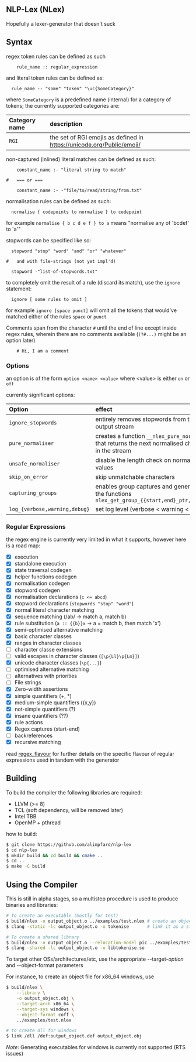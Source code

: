 ## NLP-Lex (NLex)

Hopefully a lexer-generator that doesn't suck


## Syntax

regex token rules can be defined as such

```
    rule_name :: regular_expression
```

and literal token rules can be defined as:

```
  rule_name -- "some" "token" "\uc{SomeCategory}"
```

where `SomeCategory` is a predefined name (internal) for a category of tokens; the currently supported categories are:

| Category name | description |
| :------------ | :---------- |
| `RGI`         | the set of RGI emojis as defined in https://unicode.org/Public/emoji/ |

non-captured (inlined) literal matches can be defined as such:

```
    constant_name :- "literal string to match"

#   === or ===

    constant_name :- -"file/to/read/string/from.txt"
```

normalisation rules can be defined as such:

```
  normalise { codepoints to normalise } to codepoint
```

  for example
    `normalise { b c d e f } to a`
    means "normalise any of 'bcdef' to 'a'"


stopwords can be specified like so:

```
  stopword "stop" "word" "and" "or" "whatever"

#   and with file-strings (not yet impl'd)

  stopword -"list-of-stopwords.txt"
```

to completely omit the result of a rule (discard its match), use the `ignore` statement:

```
  ignore [ some rules to omit ]
```

for example `ignore [space punct]` will omit all the tokens that would've matched either of the rules `space` or `punct`

Comments span from the character `#` until the end of line except inside regex rules, wherein there are no comments available (`(?#...)` might be an option later)

```
    # Hi, I am a comment
```

### Options

an option is of the form `option <name> <value>` where \<value\> is either `on` or `off`

currently significant options:

| Option         | effect         | default        |
| :------------- | :------------- | :------------- |
| `ignore_stopwords` | entirely removes stopwords from the output stream       | `off`       |
| `pure_normaliser`   | creates a function `__nlex_pure_normalise` that returns the next normalised character in the stream | `off` |
| `unsafe_normaliser`   | disable the length check on normalised values | `off` |
| `skip_on_error`       | skip unmatchable characters | `off` |
| `capturing_groups`    | enables group captures and generates the functions `nlex_get_group_{{start,end}_ptr,length}` | `off` |
| `log_{verbose,warning,debug}` | set log level (verbose \< warning \< debug) | (unset) |

### Regular Expressions

the regex engine is currently very limited in what it supports, however here is a road map:

- [X] execution
- [X] standalone execution
- [X] state traversal codegen
- [X] helper functions codegen
- [X] normalisation codegen
- [X] stopword codegen
- [X] normalisation declarations (`c <= abcd`)
- [X] stopword declarations (`stopwords "stop" "word"`)
- [X] normal literal character matching
- [X] sequence matching (/ab/ -> match a, match b)
- [X] rule substitution (`a :: {{b}}x` -> a = match b, then match 'x')
- [X] semi-optimised alternative matching
- [X] basic character classes
- [X] ranges in character classes
- [ ] character classe extensions
- [ ] valid escapes in character classes (`[\p{Ll}\p{Lm}]`)
- [X] unicode character classes (`\p{...}`)
- [ ] optimised alternative matching
- [ ] alternatives with priorities
- [ ] File strings
- [X] Zero-width assertions
- [X] simple quantifiers (\+, \*)
- [X] medium-simple quantifiers ({x,y})
- [X] not-simple quantifiers (?)
- [X] insane quantifiers (??)
- [X] rule actions
- [X] Regex captures (start-end)
- [ ] backreferences
- [X] recursive matching

read [regex_flavour](regex_flavour.md) for further details on the specific flavour of regular expressions used in tandem with the generator

## Building

To build the compiler the following libraries are required:

+ LLVM (\>= 8)
+ TCL  (soft dependency, will be removed later)
+ Intel TBB
+ OpenMP + pthread

how to build:

```sh
$ git clone https://github.com/alimpfard/nlp-lex
$ cd nlp-lex
$ mkdir build && cd build && cmake ..
$ cd ..
$ make -C build
```

## Using the Compiler 

This is still in alpha stages, so a multistep procedure is used to produce binaries and libraries:

```sh
# To create an executable (mostly for test)
$ build/nlex -o output_object.o ../examples/test.nlex # create an object file
$ clang -static -lc output_object.o -o tokenise       # link it as a static executable

# To create a shared library
$ build/nlex -o output_object.o --relocation-model pic ../examples/test.nlex
$ clang -shared -lc output_object.o -o libtokenise.so
```

To target other OSs/architectures/etc, use the appropriate --target-_option_ and --object-format parameters

For instance, to create an object file for x86_64 windows, use

```sh
$ build/nlex \
    --library \
    -o output_object.obj \
    --target-arch x86_64 \
    --target-sys windows \
    --object-format coff \
    ../examples/test.nlex

# to create dll for windows
$ link /dll /def:output_object.def output_object.obj
```

_Note_: Generating executables for windows is currently not supported (RTS issues)
